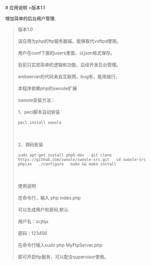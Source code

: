 <html>
# 应用说明
>版本1.1  </br>  

增加简单的后台用户管理.</br>  
>版本1.0</br>  
>该应用为php的ftp服务器端，能够取代vsftpd使用。</br>  
>用户在conf下面的users里面，以json格式保存。</br>  
>目前只实现简单的逻辑和功能，后续开发后台管理。</br>  
>webserver的代码来自互联网，bug有，能用就行。</br>  
>本程序依赖php的swoole扩展</br>  
>swoole安装方法：</br>  
>1、pecl脚本自动安装</br>  
>`pecl install swoole`</br>  
></br>  
>2、源码安装</br>  
>`sudo apt-get install php5-dev  
>git clone https://github.com/swoole/swoole-src.git  
>cd swoole-src  
>phpize  
>./configure  
>make && make install`</br>  
></br>  
>使用说明</br>  
>在命令行，输入 php index.php </br>  
>可以生成用户和密码,默认</br>  
>用户名：scjtqs</br>  
>密码：123456 </br>  
>在命令行输入sudo php MyFtpServer.php</br>  
>即可开启ftp服务，可以配合supervisor使用。</br>
<html>